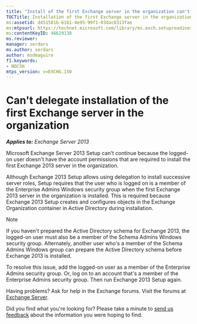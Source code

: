 ```yaml
---
title: "Install of the first Exchange server in the organization can't be delegated"
TOCTitle: Installation of the first Exchange server in the organization can't be delegated
ms:assetid: d451581b-6161-4e95-99f1-03dac8313fae
ms:mtpsurl: https://technet.microsoft.com/library/ms.exch.setupreadiness.delegatedmailboxfirstinstall(v=EXCHG.150)
ms:contentKeyID: 46629138
ms.reviewer: 
manager: serdars
ms.author: serdars
author: msdmaguire
f1.keywords:
- NOCSH
mtps_version: v=EXCHG.150
---
```


# Can't delegate installation of the first Exchange server in the organization

_**Applies to:** Exchange Server 2013_

Microsoft Exchange Server 2013 Setup can't continue because the logged-on user doesn't have the account permissions that are required to install the first Exchange 2013 server in the organization.

Although Exchange 2013 Setup allows using delegation to install successive server roles, Setup requires that the user who is logged on is a member of the Enterprise Admins Windows security group when the first Exchange 2013 server in the organization is installed. This is required because Exchange 2013 Setup creates and configures objects in the Exchange Organization container in Active Directory during installation.

> [!NOTE]
> If you haven't prepared the Active Directory schema for Exchange 2013, the logged-on user must also be a member of the Schema Admins Windows security group. Alternately, another user who's a member of the Schema Admins Windows group can prepare the Active Directory schema before Exchange 2013 is installed.

To resolve this issue, add the logged-on user as a member of the Enterprise Admins security group. Or, log on to an account that's a member of the Enterprise Admins security group. Then run Exchange 2013 Setup again.

Having problems? Ask for help in the Exchange forums. Visit the forums at [Exchange Server](https://social.technet.microsoft.com/forums/office/home?category=exchangeserver).

Did you find what you're looking for? Please take a minute to [send us feedback](mailto:exsetuphelpfeedback@microsoft.com?subject=exchange%202013%20setup%20help%20feedback) about the information you were hoping to find.
